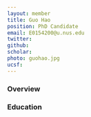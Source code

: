 ```yaml
---
layout: member
title: Guo Hao
position: PhD Candidate
email: E0154200@u.nus.edu
twitter:
github:
scholar: 
photo: guohao.jpg
ucsf: 
---
```


### Overview

### Education
